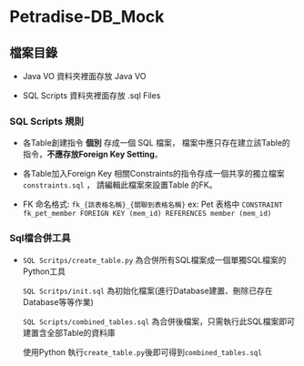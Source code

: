 # Petradise-DB_Mock

## 檔案目錄

* Java VO 資料夾裡面存放 Java VO

* SQL Scripts 資料夾裡面存放 .sql Files

### SQL Scripts 規則

- 各Table創建指令 **個別** 存成一個 SQL 檔案，
  檔案中應只存在建立該Table的指令，**不應存放Foreign Key Setting**。 
 
- 各Table加入Foreign Key 相關Constraints的指令存成一個共享的獨立檔案 `constraints.sql` ，
  請編輯此檔案來設置Table 的FK。

- FK 命名格式: `fk_{該表格名稱}_{關聯到表格名稱}`
  ex: Pet 表格中 `CONSTRAINT fk_pet_member FOREIGN KEY (mem_id) REFERENCES member (mem_id) `
  
### Sql檔合併工具

- `SQL Scritps/create_table.py` 為合併所有SQL檔案成一個單獨SQL檔案的Python工具
  
  `SQL Scritps/init.sql` 為初始化檔案(進行Database建置、刪除已存在Database等等作業)

  `SQL Scripts/combined_tables.sql` 為合併後檔案，只需執行此SQL檔案即可建置含全部Table的資料庫

  使用Python 執行`create_table.py`後即可得到`combined_tables.sql`
  